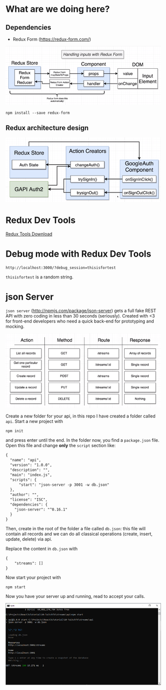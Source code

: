 # What are we doing here?

## Dependencies

- Redux Form (https://redux-form.com/)

![Redux Form](https://github.com/erossini/ReactJsTutorial/blob/master/10-TwitchTV/images/reduxform.png)

```
npm install --save redux-form
```

## Redux architecture design

![Redux architecture design](https://github.com/erossini/ReactJsTutorial/blob/master/10-TwitchTV/images/redux-architecture-design-for-oauth.png)

# Redux Dev Tools

[Redux Tools Download](https://github.com/zalmoxisus/redux-devtools-extension)

# Debug mode with Redux Dev Tools

```
http://localhost:3000/?debug_session=thisisfortest
```

`thisisfortest` is a random string.

# json Server

`json server` (http://npmjs.com/package/json-server) gets a full fake REST API with zero coding in less than 30 seconds (seriously). Created with <3 for front-end developers who need a quick back-end for prototyping and mocking.

![Api Method](https://github.com/erossini/ReactJsTutorial/blob/master/10-TwitchTV/images/api-methods.png)

Create a new folder for your api, in this repo I have created a folder called `api`. Start a new project with

```
npm init
```

and press enter until the end. In the folder now, you find a `package.json` file. Open this file and change __only__ the `script` section like:

    {
      "name": "api",
      "version": "1.0.0",
      "description": "",
      "main": "index.js",
      "scripts": {
          "start": "json-server -p 3001 -w db.json"
      },
      "author": "",
      "license": "ISC",
      "dependencies": {
        "json-server": "^0.16.1"
      }
    }

Then, create in the root of the folder a file called `db.json`: this file will contain all records and we can do all classical operations (create, insert, update, delete) via api.

Replace the content in `db.json` with

    {
        "streams": []
    }

Now start your project with

```
npm start
```

Now you have your server up and running, read to accept your calls.

![json server](https://github.com/erossini/ReactJsTutorial/blob/master/10-TwitchTV/images/jsonserver.png)